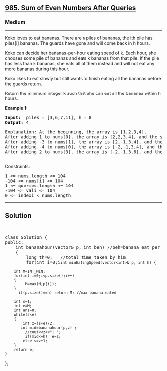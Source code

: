 
<h2><a href="https://leetcode.com/problems/sum-of-even-numbers-after-queries/">985. Sum of Even Numbers After Queries</a></h2>
<h3>Medium</h3>
<hr>
<div><p>
Koko loves to eat bananas. There are n piles of bananas, the ith pile has piles[i] bananas. The guards have gone and will come back in h hours.

Koko can decide her bananas-per-hour eating speed of k. Each hour, she chooses some pile of bananas and eats k bananas from that pile. If the pile has less than k bananas, she eats all of them instead and will not eat any more bananas during this hour.

Koko likes to eat slowly but still wants to finish eating all the bananas before the guards return.

Return the minimum integer k such that she can eat all the bananas within h hours.
</p>


<p><strong>Example 1:</strong></p>
<pre><strong>Input:</strong>  piles = [3,6,7,11], h = 8
<strong>Output:</strong> 4
</pre>
<pre>
Explanation: At the beginning, the array is [1,2,3,4].
After adding 1 to nums[0], the array is [2,2,3,4], and the sum of even values is 2 + 2 + 4 = 8.
After adding -3 to nums[1], the array is [2,-1,3,4], and the sum of even values is 2 + 4 = 6.
After adding -4 to nums[0], the array is [-2,-1,3,4], and the sum of even values is -2 + 4 = 2.
After adding 2 to nums[3], the array is [-2,-1,3,6], and the sum of even values is -2 + 6 = 4.
  </pre>

Constraints:
<pre>
1 <= nums.length <= 104
-104 <= nums[i] <= 104
1 <= queries.length <= 104
-104 <= vali <= 104
0 <= indexi < nums.length
</pre>
<hr>
 <h2><strong><b>Solution</b></strong></h2>
 <br>
 <pre>
class Solution {
public:
    int bananahour(vector<int>& p, int beh) //beh=banana eat per hour
    {
        long th=0;   //total time taken by him
        for(int i=0;i<p.size();i++)
        { 
             th+=ceil((double)p[i]/beh);
        }
        return th;
    }
   
    int minEatingSpeed(vector<int>& p, int h) {
       
        int M=INT_MIN;
        for(int i=0;i<p.size();i++)
        {
             M=max(M,p[i]);
        }
          if(p.size()==h) return M; //max banana eated
        
        int s=1;
        int e=M;
        int ans=0;
        while(s<e)
        {
            int z=(s+e)/2;
           int mid=bananahour(p,z) ;
             //cout<<z<<"| ";
             if(mid<=h)  e=z;
            else s=z+1; 
        }
        return e;
    }
};
 </pre>

